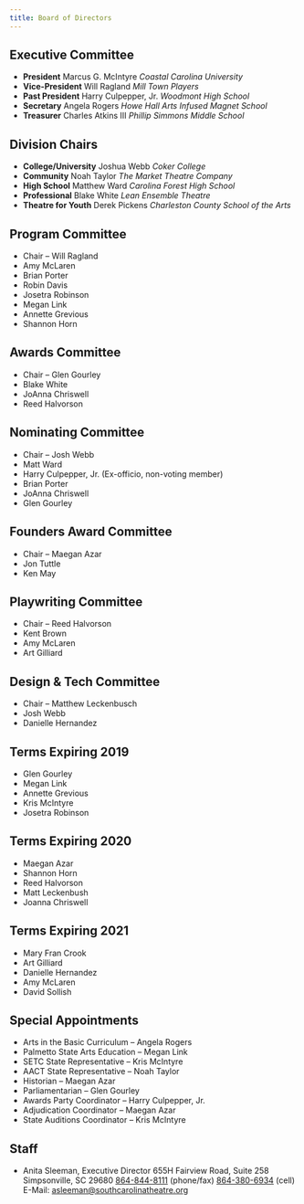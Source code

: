 ```yaml
---
title: Board of Directors
---
```

## Executive Committee

* **President**
  Marcus G. McIntyre
  _Coastal Carolina University_
* **Vice-President**
  Will Ragland
  _Mill Town Players_
* **Past President**
  Harry Culpepper, Jr.
  _Woodmont High School_
* **Secretary**
  Angela Rogers
  _Howe Hall Arts Infused Magnet School_
* **Treasurer**
  Charles Atkins III
  _Phillip Simmons Middle School_

## Division Chairs

* **College/University**
  Joshua Webb
  _Coker College_
* **Community**
  Noah Taylor
  _The Market Theatre Company_
* **High School**
  Matthew Ward
  _Carolina Forest High School_
* **Professional**
  Blake White
  _Lean Ensemble Theatre_
* **Theatre for Youth**
  Derek Pickens
  _Charleston County School of the Arts_

## Program Committee

* Chair – Will Ragland
* Amy McLaren
* Brian Porter
* Robin Davis
* Josetra Robinson
* Megan Link
* Annette Grevious
* Shannon Horn

## Awards Committee

* Chair – Glen Gourley
* Blake White
* JoAnna Chriswell
* Reed Halvorson

## Nominating Committee

* Chair – Josh Webb
* Matt Ward
* Harry Culpepper, Jr. (Ex-officio, non-voting member)
* Brian Porter
* JoAnna Chriswell
* Glen Gourley

## Founders Award Committee

* Chair – Maegan Azar
* Jon Tuttle
* Ken May

## Playwriting Committee

* Chair – Reed Halvorson
* Kent Brown
* Amy McLaren
* Art Gilliard

## Design & Tech Committee

* Chair – Matthew Leckenbusch
* Josh Webb
* Danielle Hernandez

## Terms Expiring 2019

* Glen Gourley
* Megan Link
* Annette Grevious
* Kris McIntyre
* Josetra Robinson

## Terms Expiring 2020

* Maegan Azar
* Shannon Horn
* Reed Halvorson
* Matt Leckenbush
* Joanna Chriswell

## Terms Expiring 2021

* Mary Fran Crook
* Art Gilliard
* Danielle Hernandez
* Amy McLaren
* David Sollish

## Special Appointments

* Arts in the Basic Curriculum – Angela Rogers
* Palmetto State Arts Education – Megan Link
* SETC State Representative – Kris McIntyre
* AACT State Representative – Noah Taylor
* Historian – Maegan Azar
* Parliamentarian – Glen Gourley
* Awards Party Coordinator – Harry Culpepper, Jr.
* Adjudication Coordinator – Maegan Azar
* State Auditions Coordinator – Kris McIntyre

## Staff

* Anita Sleeman, Executive Director
  655H Fairview Road, Suite 258
  Simpsonville, SC 29680
  [864-844-8111](tel:864-844-8111) (phone/fax)
  [864-380-6934](tel:864-380-6934) (cell)
  E-Mail: [asleeman@southcarolinatheatre.org](mailto:asleeman@southcarolinatheatre.org)
